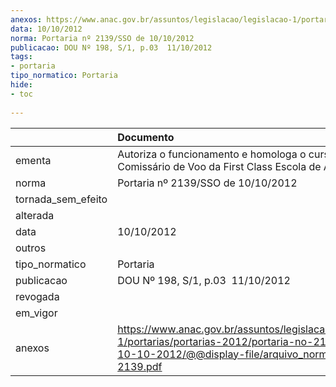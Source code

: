 ```yaml
---
anexos: https://www.anac.gov.br/assuntos/legislacao/legislacao-1/portarias/portarias-2012/portaria-no-2139-sso-de-10-10-2012/@@display-file/arquivo_norma/PA2012-2139.pdf
data: 10/10/2012
norma: Portaria nº 2139/SSO de 10/10/2012
publicacao: DOU Nº 198, S/1, p.03  11/10/2012
tags:
- portaria
tipo_normatico: Portaria
hide: 
- toc 
 
---
```


|                    | Documento                                                                                                                                                         |
|:-------------------|:------------------------------------------------------------------------------------------------------------------------------------------------------------------|
| ementa             | Autoriza o funcionamento e homologa o curso de Comissário de Voo da First Class Escola de Aviação Civil.                                                          |
| norma              | Portaria nº 2139/SSO de 10/10/2012                                                                                                                                |
| tornada_sem_efeito |                                                                                                                                                                   |
| alterada           |                                                                                                                                                                   |
| data               | 10/10/2012                                                                                                                                                        |
| outros             |                                                                                                                                                                   |
| tipo_normatico     | Portaria                                                                                                                                                          |
| publicacao         | DOU Nº 198, S/1, p.03  11/10/2012                                                                                                                                 |
| revogada           |                                                                                                                                                                   |
| em_vigor           |                                                                                                                                                                   |
| anexos             | https://www.anac.gov.br/assuntos/legislacao/legislacao-1/portarias/portarias-2012/portaria-no-2139-sso-de-10-10-2012/@@display-file/arquivo_norma/PA2012-2139.pdf |